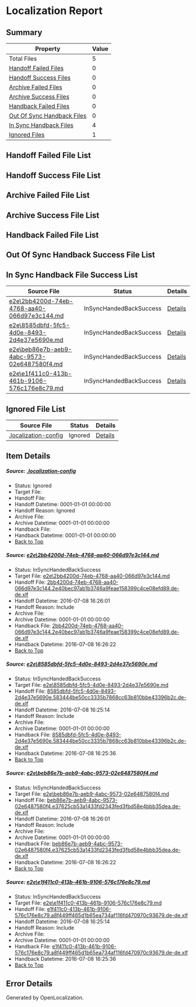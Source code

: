 # <a name='report-top'></a> Localization Report

## Summary
 Property | Value 
 -------- | ----- 
 Total Files | 5
[ Handoff Failed Files ](#handoff-failed-list)| 0
[ Handoff Success Files ](#handoff-success-list)| 0
[ Archive Failed Files ](#archive-failed-list)| 0
[ Archive Success Files ](#archive-success-list)| 0
[ Handback Failed Files ](#handback-failed-list)| 0
[ Out Of Sync Handback Files ](#outofsync-handback-success-list)| 0
[ In Sync Handback Files ](#insync-handback-success-list)| 4
[ Ignored Files ](#ignored-list)| 1

## <a name='handoff-failed-list'></a> Handoff Failed File List

## <a name='handoff-success-list'></a> Handoff Success File List

## <a name='archive-failed-list'></a> Archive Failed File List

## <a name='archive-success-list'></a> Archive Success File List

## <a name='handback-failed-list'></a> Handback Failed File List

## <a name='outofsync-handback-success-list'></a> Out Of Sync Handback Success File List

## <a name='insync-handback-success-list'></a> In Sync Handback File Success List
 Source File | Status | Details 
 ----------- | ------ | ------- 
 [e2e\2bb4200d-74eb-4768-aa40-066d97e3c144.md](https://github.com/OpenLocalizationTestOrg/oltest/blob/b771ee4c4c6688fb953526fff9faf1acecd1c3aa/e2e/2bb4200d-74eb-4768-aa40-066d97e3c144.md) | InSyncHandedBackSuccess | [Details](#d9b782438574fd3eaee8e20a13cd880dc0077a871)
 [e2e\8585dbfd-5fc5-4d0e-8493-2d4e37e5690e.md](https://github.com/OpenLocalizationTestOrg/oltest/blob/141edf7685cf443fb0f580f788c20851b11ca01a/e2e/8585dbfd-5fc5-4d0e-8493-2d4e37e5690e.md) | InSyncHandedBackSuccess | [Details](#83f7b4d48e8c9dfbf6b289cbf3860d8bab7cbb7c2)
 [e2e\beb86e7b-aeb9-4abc-9573-02e6487580f4.md](https://github.com/OpenLocalizationTestOrg/oltest/blob/b771ee4c4c6688fb953526fff9faf1acecd1c3aa/e2e/beb86e7b-aeb9-4abc-9573-02e6487580f4.md) | InSyncHandedBackSuccess | [Details](#51c8ccd84437801cb043099d5cc7560e947244d83)
 [e2e\e1f411c0-413b-461b-9106-576c176e8c79.md](https://github.com/OpenLocalizationTestOrg/oltest/blob/141edf7685cf443fb0f580f788c20851b11ca01a/e2e/e1f411c0-413b-461b-9106-576c176e8c79.md) | InSyncHandedBackSuccess | [Details](#9c1c95706e426dd5e77adedd84195b9a1f488cf94)

## <a name='ignored-list'></a> Ignored File List
 Source File | Status | Details 
 ----------- | ------ | ------- 
 [.localization-config](https://github.com/OpenLocalizationTestOrg/oltest/blob/b771ee4c4c6688fb953526fff9faf1acecd1c3aa/.localization-config) | Ignored | [Details](#3d4f252ac210baf56311d7e97dcc2db10974dbd20)

## Item Details
##### <a name='3d4f252ac210baf56311d7e97dcc2db10974dbd20'></a> Source: [.localization-config](https://github.com/OpenLocalizationTestOrg/oltest/blob/b771ee4c4c6688fb953526fff9faf1acecd1c3aa/.localization-config)
* Status: Ignored
* Target File: 
* Handoff File: 
* Handoff Datetime: 0001-01-01 00:00:00
* Handoff Reason: Ignored
* Archive File: 
* Archive Datetime: 0001-01-01 00:00:00
* Handback File: 
* Handback Datetime: 0001-01-01 00:00:00
* [Back to Top](#report-top)

##### <a name='d9b782438574fd3eaee8e20a13cd880dc0077a871'></a> Source: [e2e\2bb4200d-74eb-4768-aa40-066d97e3c144.md](https://github.com/OpenLocalizationTestOrg/oltest/blob/b771ee4c4c6688fb953526fff9faf1acecd1c3aa/e2e/2bb4200d-74eb-4768-aa40-066d97e3c144.md)
* Status: InSyncHandedBackSuccess
* Target File: [e2e\2bb4200d-74eb-4768-aa40-066d97e3c144.md](https://github.com/OpenLocalizationTestOrg/oltest-dede-fly/blob/4184611a7e05b028534ebd41d379344aef95931e/e2e/2bb4200d-74eb-4768-aa40-066d97e3c144.md)
* Handoff File: [2bb4200d-74eb-4768-aa40-066d97e3c144.2e40bec97ab1b3746a9feae158399c4ce08efd89.de-de.xlf](https://github.com/OpenLocalizationTestOrg/olhandoff-e2e/blob/d32b48f1fa3b4a0f0e9cfbf6432f48dde64ed65c/ol-handoff/OpenLocalizationTestOrg/oltest-dede-fly/ci/ht/2bb4200d-74eb-4768-aa40-066d97e3c144.2e40bec97ab1b3746a9feae158399c4ce08efd89.de-de.xlf)
* Handoff Datetime: 2016-07-08 16:26:01
* Handoff Reason: Include
* Archive File: 
* Archive Datetime: 0001-01-01 00:00:00
* Handback File: [2bb4200d-74eb-4768-aa40-066d97e3c144.2e40bec97ab1b3746a9feae158399c4ce08efd89.de-de.xlf](https://github.com/OpenLocalizationTestOrg/olhandback-e2e/blob/aad4a138df4a7193cd67120c4606f283ffd02083/ol-handback/OpenLocalizationTestOrg/oltest-dede-fly/ci/ht/2bb4200d-74eb-4768-aa40-066d97e3c144.2e40bec97ab1b3746a9feae158399c4ce08efd89.de-de.xlf)
* Handback Datetime: 2016-07-08 16:26:22
* [Back to Top](#report-top)

##### <a name='83f7b4d48e8c9dfbf6b289cbf3860d8bab7cbb7c2'></a> Source: [e2e\8585dbfd-5fc5-4d0e-8493-2d4e37e5690e.md](https://github.com/OpenLocalizationTestOrg/oltest/blob/141edf7685cf443fb0f580f788c20851b11ca01a/e2e/8585dbfd-5fc5-4d0e-8493-2d4e37e5690e.md)
* Status: InSyncHandedBackSuccess
* Target File: [e2e\8585dbfd-5fc5-4d0e-8493-2d4e37e5690e.md](https://github.com/OpenLocalizationTestOrg/oltest-dede-fly/blob/4ff7f7295323fe864af5a370726fad91e32f8e6c/e2e/8585dbfd-5fc5-4d0e-8493-2d4e37e5690e.md)
* Handoff File: [8585dbfd-5fc5-4d0e-8493-2d4e37e5690e.583444be50cc3335b7868cc63b810bbe43396b2c.de-de.xlf](https://github.com/OpenLocalizationTestOrg/olhandoff-e2e/blob/80db02d3265e40950c7dc83865434086616ddab2/ol-handoff/OpenLocalizationTestOrg/oltest-dede-fly/ci/high/8585dbfd-5fc5-4d0e-8493-2d4e37e5690e.583444be50cc3335b7868cc63b810bbe43396b2c.de-de.xlf)
* Handoff Datetime: 2016-07-08 16:25:14
* Handoff Reason: Include
* Archive File: 
* Archive Datetime: 0001-01-01 00:00:00
* Handback File: [8585dbfd-5fc5-4d0e-8493-2d4e37e5690e.583444be50cc3335b7868cc63b810bbe43396b2c.de-de.xlf](https://github.com/OpenLocalizationTestOrg/olhandback-e2e/blob/2cf449f67eef865e0abb19fbc74bafc38cde7a2a/ol-handback/OpenLocalizationTestOrg/oltest-dede-fly/ci/high/8585dbfd-5fc5-4d0e-8493-2d4e37e5690e.583444be50cc3335b7868cc63b810bbe43396b2c.de-de.xlf)
* Handback Datetime: 2016-07-08 16:25:36
* [Back to Top](#report-top)

##### <a name='51c8ccd84437801cb043099d5cc7560e947244d83'></a> Source: [e2e\beb86e7b-aeb9-4abc-9573-02e6487580f4.md](https://github.com/OpenLocalizationTestOrg/oltest/blob/b771ee4c4c6688fb953526fff9faf1acecd1c3aa/e2e/beb86e7b-aeb9-4abc-9573-02e6487580f4.md)
* Status: InSyncHandedBackSuccess
* Target File: [e2e\beb86e7b-aeb9-4abc-9573-02e6487580f4.md](https://github.com/OpenLocalizationTestOrg/oltest-dede-fly/blob/4184611a7e05b028534ebd41d379344aef95931e/e2e/beb86e7b-aeb9-4abc-9573-02e6487580f4.md)
* Handoff File: [beb86e7b-aeb9-4abc-9573-02e6487580f4.e37625cb53a1433fd2343fed3fbd58e4bbb35dea.de-de.xlf](https://github.com/OpenLocalizationTestOrg/olhandoff-e2e/blob/d32b48f1fa3b4a0f0e9cfbf6432f48dde64ed65c/ol-handoff/OpenLocalizationTestOrg/oltest-dede-fly/ci/ht/beb86e7b-aeb9-4abc-9573-02e6487580f4.e37625cb53a1433fd2343fed3fbd58e4bbb35dea.de-de.xlf)
* Handoff Datetime: 2016-07-08 16:26:01
* Handoff Reason: Include
* Archive File: 
* Archive Datetime: 0001-01-01 00:00:00
* Handback File: [beb86e7b-aeb9-4abc-9573-02e6487580f4.e37625cb53a1433fd2343fed3fbd58e4bbb35dea.de-de.xlf](https://github.com/OpenLocalizationTestOrg/olhandback-e2e/blob/aad4a138df4a7193cd67120c4606f283ffd02083/ol-handback/OpenLocalizationTestOrg/oltest-dede-fly/ci/ht/beb86e7b-aeb9-4abc-9573-02e6487580f4.e37625cb53a1433fd2343fed3fbd58e4bbb35dea.de-de.xlf)
* Handback Datetime: 2016-07-08 16:26:22
* [Back to Top](#report-top)

##### <a name='9c1c95706e426dd5e77adedd84195b9a1f488cf94'></a> Source: [e2e\e1f411c0-413b-461b-9106-576c176e8c79.md](https://github.com/OpenLocalizationTestOrg/oltest/blob/141edf7685cf443fb0f580f788c20851b11ca01a/e2e/e1f411c0-413b-461b-9106-576c176e8c79.md)
* Status: InSyncHandedBackSuccess
* Target File: [e2e\e1f411c0-413b-461b-9106-576c176e8c79.md](https://github.com/OpenLocalizationTestOrg/oltest-dede-fly/blob/4ff7f7295323fe864af5a370726fad91e32f8e6c/e2e/e1f411c0-413b-461b-9106-576c176e8c79.md)
* Handoff File: [e1f411c0-413b-461b-9106-576c176e8c79.a8f449ff465d1b65ea734af116fd470970c93679.de-de.xlf](https://github.com/OpenLocalizationTestOrg/olhandoff-e2e/blob/80db02d3265e40950c7dc83865434086616ddab2/ol-handoff/OpenLocalizationTestOrg/oltest-dede-fly/ci/high/e1f411c0-413b-461b-9106-576c176e8c79.a8f449ff465d1b65ea734af116fd470970c93679.de-de.xlf)
* Handoff Datetime: 2016-07-08 16:25:14
* Handoff Reason: Include
* Archive File: 
* Archive Datetime: 0001-01-01 00:00:00
* Handback File: [e1f411c0-413b-461b-9106-576c176e8c79.a8f449ff465d1b65ea734af116fd470970c93679.de-de.xlf](https://github.com/OpenLocalizationTestOrg/olhandback-e2e/blob/2cf449f67eef865e0abb19fbc74bafc38cde7a2a/ol-handback/OpenLocalizationTestOrg/oltest-dede-fly/ci/high/e1f411c0-413b-461b-9106-576c176e8c79.a8f449ff465d1b65ea734af116fd470970c93679.de-de.xlf)
* Handback Datetime: 2016-07-08 16:25:36
* [Back to Top](#report-top)


## Error Details

Generated by OpenLocalization.
